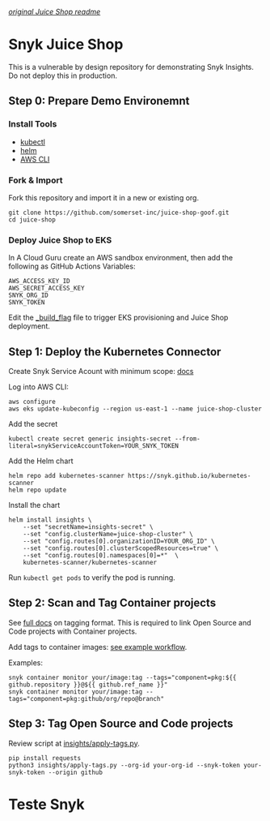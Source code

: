 *[original Juice Shop readme](./JUICESHOP_README.md)*

# Snyk Juice Shop

This is a vulnerable by design repository for demonstrating Snyk Insights. Do not deploy this in production.

## Step 0: Prepare Demo Environemnt

### Install Tools

- [kubectl](https://kubernetes.io/docs/tasks/tools/#kubectl)
- [helm](https://helm.sh/docs/intro/install/)
- [AWS CLI](https://docs.aws.amazon.com/cli/latest/userguide/getting-started-install.html)

### Fork & Import

Fork this repository and import it in a new or existing org.

```
git clone https://github.com/somerset-inc/juice-shop-goof.git
cd juice-shop
```

### Deploy Juice Shop to EKS

In A Cloud Guru create an AWS sandbox environment, then add the following as GitHub Actions Variables:

```
AWS_ACCESS_KEY_ID
AWS_SECRET_ACCESS_KEY
SNYK_ORG_ID
SNYK_TOKEN
```

Edit the [_build_flag](./_build_flag) file to trigger EKS provisioning and Juice Shop deployment.

## Step 1: Deploy the Kubernetes Connector

Create Snyk Service Acount with minimum scope: [docs](https://docs.snyk.io/manage-risk/snyk-apprisk/risk-based-prioritization-for-snyk-apprisk/prioritization-setup/prioritization-setup-kubernetes-connector#step-2-create-a-new-role)

Log into AWS CLI:
```
aws configure
aws eks update-kubeconfig --region us-east-1 --name juice-shop-cluster
```

Add the secret
```
kubectl create secret generic insights-secret --from-literal=snykServiceAccountToken=YOUR_SNYK_TOKEN
```

Add the Helm chart
```
helm repo add kubernetes-scanner https://snyk.github.io/kubernetes-scanner
helm repo update
```

Install the chart
```
helm install insights \
	--set "secretName=insights-secret" \
	--set "config.clusterName=juice-shop-cluster" \
	--set "config.routes[0].organizationID=YOUR_ORG_ID" \
	--set "config.routes[0].clusterScopedResources=true" \
	--set "config.routes[0].namespaces[0]=*"  \
	kubernetes-scanner/kubernetes-scanner
```

Run `kubectl get pods` to verify the pod is running.

## Step 2: Scan and Tag Container projects

See [full docs](https://docs.snyk.io/manage-risk/snyk-apprisk/risk-based-prioritization-for-snyk-apprisk/prioritization-setup/prioritization-setup-associating-snyk-open-source-code-and-container-projects) on tagging format. This is required to link Open Source and Code projects with Container projects.

Add tags to container images: [see example workflow](./.github/workflows/container-build-and-test.yml#L35).

Examples:

```
snyk container monitor your/image:tag --tags="component=pkg:${{ github.repository }}@${{ github.ref_name }}"
snyk container monitor your/image:tag --tags="component=pkg:github/org/repo@branch"
```

## Step 3: Tag Open Source and Code projects

Review script at [insights/apply-tags.py](./insights/apply-tags.py).

```
pip install requests
python3 insights/apply-tags.py --org-id your-org-id --snyk-token your-snyk-token --origin github
```
# Teste Snyk 
